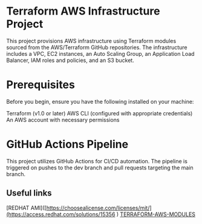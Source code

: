# Terraform AWS Infrastructure Project

This project provisions AWS infrastructure using Terraform modules sourced from the AWS/Terraform GitHub repositories. The infrastructure includes a VPC, EC2 instances, an Auto Scaling Group, an Application Load Balancer, IAM roles and policies, and an S3 bucket.

# Prerequisites

Before you begin, ensure you have the following installed on your machine:

Terraform (v1.0 or later)
AWS CLI (configured with appropriate credentials)
An AWS account with necessary permissions

# GitHub Actions Pipeline

This project utilizes GitHub Actions for CI/CD automation. The pipeline is triggered on pushes to the dev branch and pull requests targeting the main branch.

## Useful links

[REDHAT AMI]([https://choosealicense.com/licenses/mit/](https://access.redhat.com/solutions/15356 )
[TERRAFORM-AWS-MODULES]([https://github.com/terraform-aws-modules)


